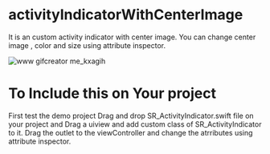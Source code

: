 # activityIndicatorWithCenterImage
It is an custom activity indicator with center image. You can change center image , color and size using attribute inspector. 




![www gifcreator me_kxagih](https://cloud.githubusercontent.com/assets/18482070/15607933/1e0eac30-2436-11e6-9f57-47f437161f1b.gif)


# To Include this on Your project
First test the demo project
Drag and drop SR_ActivityIndicator.swift file on your project and Drag a uiview and add custom class of SR_ActivityIndicator to it.
Drag the outlet to the viewController and change the atrributes using attribute inspector.
